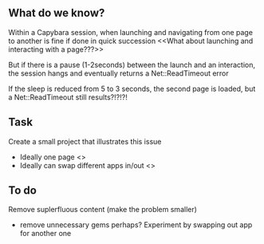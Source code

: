 ## What do we know?
Within a Capybara session, when launching and navigating from one page to another is fine if done in quick succession
<<What about launching and interacting with a page???>>

But if there is a pause (1-2seconds) between the launch and an interaction, the session hangs and eventually returns a Net::ReadTimeout error

If the sleep is reduced from 5 to 3 seconds, the second page is loaded, but a Net::ReadTimeout still results?!?!?!

## Task
Create a small project that illustrates this issue
* Ideally one page <<to share problem on stack overflow>>
* Ideally can swap different apps in/out <<problem may be with the app>>


## To do
Remove suplerfluous content (make the problem smaller)
* remove unnecessary gems perhaps?
Experiment by swapping out app for another one

